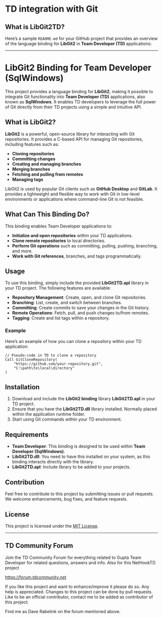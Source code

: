 # TD integration with Git

## What is LibGit2TD?

Here’s a sample `README.md` for your GitHub project that provides an overview of the language binding for **LibGit2** in **Team Developer (TD)** applications:

---

# LibGit2 Binding for Team Developer (SqlWindows)

This project provides a language binding for **LibGit2**, making it possible to integrate Git functionality into **Team Developer (TD)** applications, also known as **SqlWindows**. It enables TD developers to leverage the full power of Git directly from their TD projects using a simple and intuitive API.

## What is LibGit2?

**LibGit2** is a powerful, open-source library for interacting with Git repositories. It provides a C-based API for managing Git repositories, including features such as:

- **Cloning repositories**
- **Committing changes**
- **Creating and managing branches**
- **Merging branches**
- **Fetching and pulling from remotes**
- **Managing tags**

LibGit2 is used by popular Git clients such as **GitHub Desktop** and **GitLab**. It provides a lightweight and flexible way to work with Git in low-level environments or applications where command-line Git is not feasible.

## What Can This Binding Do?

This binding enables Team Developer applications to:

- **Initialize and open repositories** within your TD applications.
- **Clone remote repositories** to local directories.
- **Perform Git operations** such as committing, pulling, pushing, branching, and more.
- **Work with Git references**, branches, and tags programmatically.

## Usage

To use this binding, simply include the provided **LibGit2TD.apl** library in your TD project. The following features are available:

- **Repository Management**: Create, open, and clone Git repositories.
- **Branching**: List, create, and switch between branches.
- **Committing**: Create commits to save your changes in the Git history.
- **Remote Operations**: Fetch, pull, and push changes to/from remotes.
- **Tagging**: Create and list tags within a repository.

### Example

Here’s an example of how you can clone a repository within your TD application:

```sqlwindows
// Pseudo-code in TD to clone a repository
Call GitCloneRepository(
    "https://github.com/your-repository.git",
    "C:\path\to\local\directory"
)
```

## Installation

1. Download and include the **LibGit2 binding** library **LibGit2TD.apl** in your TD project.
2. Ensure that you have the **LibGit2TD.dll** library installed. Normally placed within the application runtime folder.
3. Start using Git commands within your TD environment.

## Requirements

- **Team Developer**: This binding is designed to be used within **Team Developer (SqlWindows)**.
- **LibGit2TD.dll**: You need to have this installed on your system, as this binding interacts directly with the library.
- **LibGit2TD.apl**: Include library to be added to your projects.

## Contribution

Feel free to contribute to this project by submitting issues or pull requests. We welcome enhancements, bug fixes, and feature requests.

## License

This project is licensed under the [MIT License](LICENSE).

---

## TD Community Forum
Join the TD Community Forum for everything related to Gupta Team Developer for related questions, answers and info. Also for this NetHookTD project

https://forum.tdcommunity.net

If you like this project and want to enhance/improve it please do so.
Any help is appreciated. Changes to this project can be done by pull requests.
Like to be an official contributor, contact me to be added as contributor of this project.

Find me as Dave Rabelink on the forum mentioned above.
